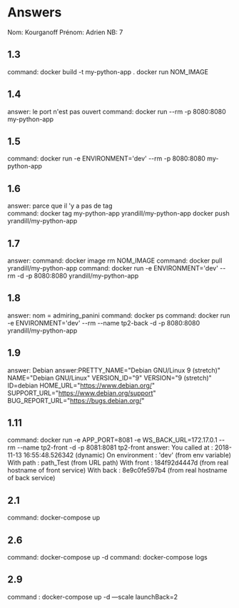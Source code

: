 # Answers

Nom: Kourganoff
Prénom: Adrien
NB: 7

## 1.3
command: docker build -t my-python-app .
docker run NOM_IMAGE

## 1.4
answer: le port n'est pas ouvert 
command: docker run --rm -p 8080:8080 my-python-app   

## 1.5
command: docker run -e ENVIRONMENT='dev' --rm -p 8080:8080 my-python-app   

## 1.6
answer: parce que il 'y a pas de tag   
command: docker tag my-python-app yrandill/my-python-app
docker push yrandill/my-python-app

## 1.7
answer:
command: docker image rm NOM_IMAGE
command: docker pull yrandill/my-python-app
command: docker run -e ENVIRONMENT='dev' --rm -d -p 8080:8080 yrandill/my-python-app

## 1.8
answer: nom = admiring_panini
command: docker ps
command: docker run -e ENVIRONMENT='dev' --rm --name tp2-back -d -p 8080:8080 yrandill/my-python-app

## 1.9
answer: Debian 
answer:PRETTY_NAME="Debian GNU/Linux 9 (stretch)"
NAME="Debian GNU/Linux"
VERSION_ID="9"
VERSION="9 (stretch)"
ID=debian
HOME_URL="https://www.debian.org/"
SUPPORT_URL="https://www.debian.org/support"
BUG_REPORT_URL="https://bugs.debian.org/"

## 1.11
command: docker run -e APP_PORT=8081 -e WS_BACK_URL=172.17.0.1 --rm --name tp2-front -d -p 8081:8081 tp2-front
answer: You called at : 2018-11-13 16:55:48.526342 (dynamic)
        On environment : 'dev' (from env variable)
        With path : path_Test   (from URL path)
        With front : 184f92d4447d (from real hostname of front service)
        With back  : 8e9c0fe597b4 (from real hostname of back service)

## 2.1
command: docker-compose up

## 2.6
command: docker-compose up -d 
command: docker-compose logs

## 2.9
command : docker-compose up -d —scale launchBack=2

